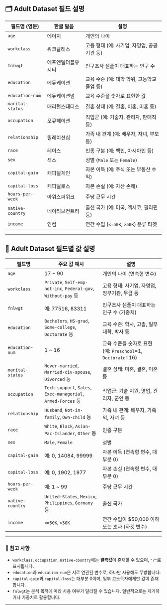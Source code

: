 
## 🗂️ Adult Dataset 필드 설명

| 필드명 (영문)       | 한글 발음        | 설명 |
|--------------------|------------------|------|
| `age`              | 에이지           | 개인의 나이 |
| `workclass`        | 워크클래스       | 고용 형태 (예: 사기업, 자영업, 공공기관 등) |
| `fnlwgt`           | 에프엔엘더블유지티 | 인구조사 샘플이 대표하는 인구 수 |
| `education`        | 에듀케이션       | 교육 수준 (예: 대학 학위, 고등학교 졸업 등) |
| `education-num`    | 에듀케이션넘     | 교육 수준을 숫자로 표현한 값 |
| `marital-status`   | 매리털스태터스    | 결혼 상태 (예: 결혼, 이혼, 미혼 등) |
| `occupation`       | 오큐페이션       | 직업군 (예: 기술자, 관리자, 판매직 등) |
| `relationship`     | 릴레이션십       | 가족 내 관계 (예: 배우자, 자녀, 부모 등) |
| `race`             | 레이스           | 인종 구분 (예: 백인, 아시아인 등) |
| `sex`              | 섹스             | 성별 (`Male` 또는 `Female`) |
| `capital-gain`     | 캐피털게인       | 자본 이득 (예: 주식 또는 부동산 수익) |
| `capital-loss`     | 캐피털로스       | 자본 손실 (예: 자산 손해) |
| `hours-per-week`   | 아워스퍼위크     | 주당 근무 시간 |
| `native-country`   | 네이티브컨트리   | 출신 국가 (예: 미국, 멕시코, 필리핀 등) |
| `income`           | 인컴             | 연간 수입 (`<=50K`, `>50K`) 분류 타겟 |

---

## 📘 Adult Dataset 필드별 값 설명

| 필드명 | 주요 값 예시 | 설명 |
|--------|--------------|------|
| `age` | 17 ~ 90 | 개인의 나이 (연속형 변수) |
| `workclass` | `Private`, `Self-emp-not-inc`, `Federal-gov`, `Without-pay` 등 | 고용 형태: 사기업, 자영업, 정부기관, 무급 등 |
| `fnlwgt` | 예: 77516, 83311 | 인구조사 샘플이 대표하는 인구 수 (가중치) |
| `education` | `Bachelors`, `HS-grad`, `Some-college`, `Doctorate` 등 | 교육 수준: 학사, 고졸, 일부 대학, 박사 등 |
| `education-num` | 1 ~ 16 | 교육 수준을 숫자로 표현 (예: `Preschool`=1, `Doctorate`=16) |
| `marital-status` | `Never-married`, `Married-civ-spouse`, `Divorced` 등 | 결혼 상태: 미혼, 결혼, 이혼 등 |
| `occupation` | `Tech-support`, `Sales`, `Exec-managerial`, `Armed-Forces` 등 | 직업군: 기술 지원, 영업, 관리자, 군인 등 |
| `relationship` | `Husband`, `Not-in-family`, `Own-child` 등 | 가족 내 관계: 배우자, 가족 외, 자녀 등 |
| `race` | `White`, `Black`, `Asian-Pac-Islander`, `Other` 등 | 인종 구분 |
| `sex` | `Male`, `Female` | 성별 |
| `capital-gain` | 예: 0, 14084, 99999 | 자본 이득 (연속형 변수, 대부분 0) |
| `capital-loss` | 예: 0, 1902, 1977 | 자본 손실 (연속형 변수, 대부분 0) |
| `hours-per-week` | 예: 1 ~ 99 | 주당 근무 시간 |
| `native-country` | `United-States`, `Mexico`, `Philippines`, `Germany` 등 | 출신 국가 |
| `income` | `<=50K`, `>50K` | 연간 수입이 $50,000 이하 또는 초과 (타겟 변수) |

---

### 🧩 참고 사항

- `workclass`, `occupation`, `native-country`에는 **결측값**이 존재할 수 있으며, `"?"`로 표시됩니다.
- `education`과 `education-num`은 서로 연관된 변수로, 하나만 사용해도 무방합니다.
- `capital-gain`과 `capital-loss`는 대부분 0이며, 일부 고소득자에게만 값이 존재합니다.
- `fnlwgt`는 분석 목적에 따라 사용 여부가 달라질 수 있습니다. 일반적으로는 제거하거나 가중치로 활용합니다.

---
